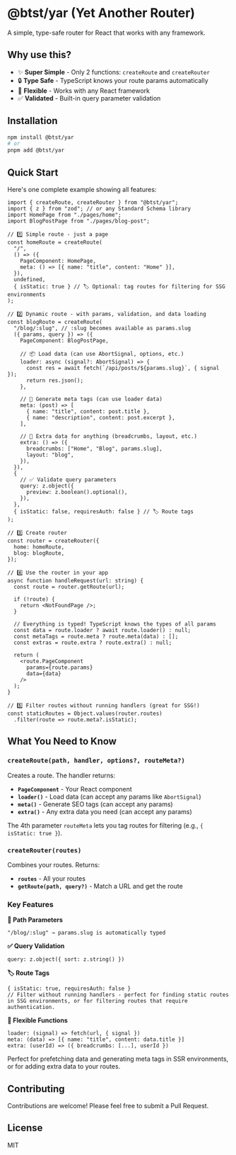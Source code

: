 # @btst/yar (Yet Another Router)

A simple, type-safe router for React that works with any framework.

## Why use this?

- ✨ **Super Simple** - Only 2 functions: `createRoute` and `createRouter`
- 🔒 **Type Safe** - TypeScript knows your route params automatically
- 🎯 **Flexible** - Works with any React framework
- ✅ **Validated** - Built-in query parameter validation

## Installation

```bash
npm install @btst/yar
# or
pnpm add @btst/yar
```

## Quick Start

Here's one complete example showing all features:

```tsx
import { createRoute, createRouter } from "@btst/yar";
import { z } from "zod"; // or any Standard Schema library
import HomePage from "./pages/home";
import BlogPostPage from "./pages/blog-post";

// 1️⃣ Simple route - just a page
const homeRoute = createRoute(
  "/",
  () => ({
    PageComponent: HomePage,
    meta: () => [{ name: "title", content: "Home" }],
  }),
  undefined,
  { isStatic: true } // 🏷️ Optional: tag routes for filtering for SSG environments
);

// 2️⃣ Dynamic route - with params, validation, and data loading
const blogRoute = createRoute(
  "/blog/:slug", // :slug becomes available as params.slug
  ({ params, query }) => ({
    PageComponent: BlogPostPage,
    
    // 📦 Load data (can use AbortSignal, options, etc.)
    loader: async (signal?: AbortSignal) => {
      const res = await fetch(`/api/posts/${params.slug}`, { signal });
      return res.json();
    },
    
    // 📄 Generate meta tags (can use loader data)
    meta: (post) => [
      { name: "title", content: post.title },
      { name: "description", content: post.excerpt },
    ],
    
    // 🎨 Extra data for anything (breadcrumbs, layout, etc.)
    extra: () => ({
      breadcrumbs: ["Home", "Blog", params.slug],
      layout: "blog",
    }),
  }),
  {
    // ✅ Validate query parameters
    query: z.object({
      preview: z.boolean().optional(),
    }),
  },
  { isStatic: false, requiresAuth: false } // 🏷️ Route tags
);

// 3️⃣ Create router
const router = createRouter({
  home: homeRoute,
  blog: blogRoute,
});

// 4️⃣ Use the router in your app
async function handleRequest(url: string) {
  const route = router.getRoute(url);
  
  if (!route) {
    return <NotFoundPage />;
  }

  // Everything is typed! TypeScript knows the types of all params
  const data = route.loader ? await route.loader() : null;
  const metaTags = route.meta ? route.meta(data) : [];
  const extras = route.extra ? route.extra() : null;

  return (
    <route.PageComponent 
      params={route.params} 
      data={data} 
    />
  );
}

// 5️⃣ Filter routes without running handlers (great for SSG!)
const staticRoutes = Object.values(router.routes)
  .filter(route => route.meta?.isStatic);
```

## What You Need to Know

### `createRoute(path, handler, options?, routeMeta?)`

Creates a route. The handler returns:
- **`PageComponent`** - Your React component
- **`loader()`** - Load data (can accept any params like `AbortSignal`)
- **`meta()`** - Generate SEO tags (can accept any params)
- **`extra()`** - Any extra data you need (can accept any params)

The 4th parameter `routeMeta` lets you tag routes for filtering (e.g., `{ isStatic: true }`).

### `createRouter(routes)`

Combines your routes. Returns:
- **`routes`** - All your routes
- **`getRoute(path, query?)`** - Match a URL and get the route

### Key Features

**🎯 Path Parameters**
```tsx
"/blog/:slug" → params.slug is automatically typed
```

**✅ Query Validation**
```tsx
query: z.object({ sort: z.string() })
```

**🏷️ Route Tags**
```tsx
{ isStatic: true, requiresAuth: false }
// Filter without running handlers - perfect for finding static routes in SSG environments, or for filtering routes that require authentication.
```

**🎨 Flexible Functions**
```tsx
loader: (signal) => fetch(url, { signal })
meta: (data) => [{ name: "title", content: data.title }]
extra: (userId) => ({ breadcrumbs: [...], userId })
```
Perfect for prefetching data and generating meta tags in SSR environments, or for adding extra data to your routes.

## Contributing

Contributions are welcome! Please feel free to submit a Pull Request.

## License

MIT